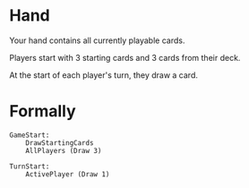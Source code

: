 Hand
====

Your hand contains all currently playable cards.

Players start with 3 starting cards and 3 cards from their deck.

At the start of each player's turn, they draw a card.

Formally
========

```
GameStart:
    DrawStartingCards
    AllPlayers (Draw 3)

TurnStart:
    ActivePlayer (Draw 1)
```
